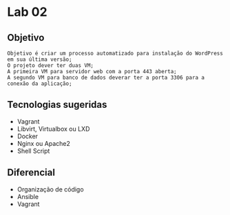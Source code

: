 # Lab 02

## Objetivo
    Objetivo é criar um processo automatizado para instalação do WordPress em sua última versão;
    O projeto dever ter duas VM;
    A primeira VM para servidor web com a porta 443 aberta;
    A segundo VM para banco de dados deverar ter a porta 3306 para a conexão da aplicação;


## Tecnologias sugeridas
- Vagrant
- Libvirt, Virtualbox ou LXD
- Docker
- Nginx ou Apache2
- Shell Script


## Diferencial
- Organização de código
- Ansible
- Vagrant
